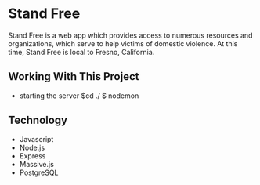 # Stand Free
Stand Free is a web app which provides access to numerous resources and organizations, which serve to help victims of domestic violence.  At this time, Stand Free is local to Fresno, California.

## Working With This Project
- starting the server $cd ./ $ nodemon

## Technology
- Javascript
- Node.js
- Express
- Massive.js
- PostgreSQL
